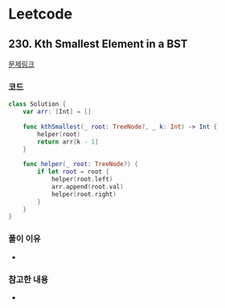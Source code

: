# Leetcode

## 230. Kth Smallest Element in a BST


[문제링크](https://leetcode.com/problems/kth-smallest-element-in-a-bst/)



### 코드

```swift
class Solution {
    var arr: [Int] = []
    
    func kthSmallest(_ root: TreeNode?, _ k: Int) -> Int {
        helper(root)
        return arr[k - 1]
    }
    
    func helper(_ root: TreeNode?) {
        if let root = root {
            helper(root.left)
            arr.append(root.val)
            helper(root.right)
        }
    }
}
```

### 풀이 이유
-

### 참고한 내용
- 